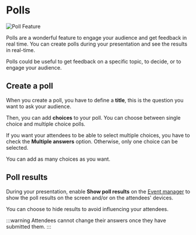 # Polls

![Poll Feature](/feature1.png)

Polls are a wonderful feature to engage your audience and get feedback in real time. You can create polls during your presentation and see the results in real-time.

Polls could be useful to get feedback on a specific topic, to decide, or to engage your audience.

## Create a poll

When you create a poll, you have to define a **title**, this is the question you want to ask your audience.

Then, you can add **choices** to your poll. You can choose between single choice and multiple choice polls.

If you want your attendees to be able to select multiple choices, you have to check the **Multiple answers** option. Otherwise, only one choice can be selected.

You can add as many choices as you want.

## Poll results

During your presentation, enable **Show poll results** on the [Event manager](/usage/manager.md#settings) to show the poll results on the screen and/or on the attendees' devices.

You can choose to hide results to avoid influencing your attendees.

:::warning
Attendees cannot change their answers once they have submitted them.
:::
